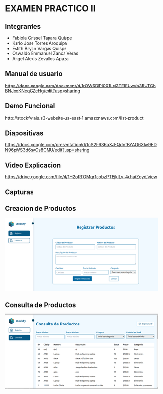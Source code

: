 # EXAMEN PRACTICO II 

## Integrantes
* Fabiola Grissel Tapara Quispe
* Karlo Jose Torres Aroquipa
* Estith Bryan Vargas Quispe
* Oswaldo Emmanuel Zanca Veras
* Angel Alexis Zevallos Apaza


## Manual de usuario
https://docs.google.com/document/d/1rOW6DlPI001Lqi3TElEUwxb35UTChBNJooKNcqGZcHg/edit?usp=sharing

## Demo Funcional
http://stockfytais.s3-website-us-east-1.amazonaws.com/list-product 

## Diapositivas
https://docs.google.com/presentation/d/1cS2R636aXJEQdnfBYAO6Xke9EDN96pWS3d6svCs8CMU/edit?usp=sharing

## Video Explicacion
https://drive.google.com/file/d/1H2oRTOMqr1qobzPTBjklLv-4uhaiZoyd/view 

## Capturas 
## Creacion de Productos
![Creacion-Productos](./assets/registroProd.png)
## Consulta de Productos
![Consulta-Productos](./assets/consultaProd.png)